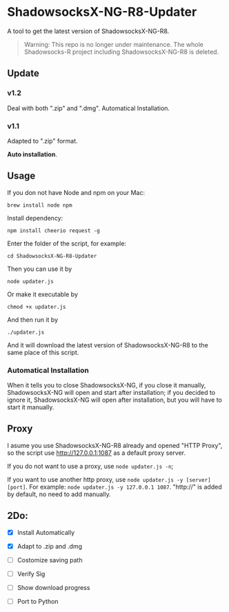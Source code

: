 # ShadowsocksX-NG-R8-Updater
A tool to get the latest version of ShadowsocksX-NG-R8.

> Warning: This repo is no longer under maintenance. The whole Shadowsocks-R project including ShadowsocksX-NG-R8 is deleted.

## Update
### v1.2
Deal with both ".zip" and ".dmg".
Automatical Installation.

### v1.1
Adapted to ".zip" format.    

**Auto installation**.

## Usage

If you don not have Node and npm on your Mac:

`brew install node npm`

Install dependency:

`npm install cheerio request -g`

Enter the folder of the script, for example:

`cd ShadowsocksX-NG-R8-Updater`

Then you can use it by

`node updater.js`

Or make it executable by

`chmod +x updater.js `

And then run it by

`./updater.js`

And it will download the latest version of ShadowsocksX-NG-R8 to the same place of this script.

### Automatical Installation

When it tells you to close ShadowsocksX-NG, if you close it manually, ShadowsocksX-NG will open and start after installation; if you decided to ignore it, ShadowsocksX-NG will open after installation, but you will have to start it manually.


## Proxy

I asume you use ShadowsocksX-NG-R8 already and opened "HTTP Proxy", so the script use http://127.0.0.1:1087 as a default proxy server.

If you do not want to use a proxy, use `node updater.js -n`;

If you want to use another http proxy, use `node updater.js -y [server] [port]`. For example: `node updater.js -y 127.0.0.1 1087`. "http://" is added by default, no need to add manually.



## 2Do:

- [X] Install Automatically
- [X] Adapt to .zip and .dmg
- [ ] Costomize saving path
- [ ] Verify Sig
- [ ] Show download progress
- [ ] Port to Python



